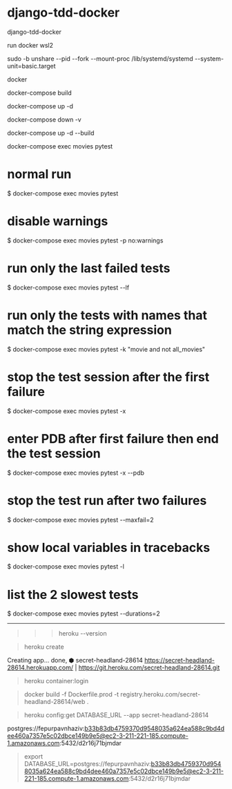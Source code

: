 # django-tdd-docker
django-tdd-docker

run docker wsl2

sudo -b unshare --pid --fork --mount-proc /lib/systemd/systemd --system-unit=basic.target

docker 

docker-compose build

docker-compose up -d

docker-compose down -v

docker-compose up -d --build

docker-compose exec movies pytest




# normal run
$ docker-compose exec movies pytest

# disable warnings
$ docker-compose exec movies pytest -p no:warnings

# run only the last failed tests
$ docker-compose exec movies pytest --lf

# run only the tests with names that match the string expression
$ docker-compose exec movies pytest -k "movie and not all_movies"

# stop the test session after the first failure
$ docker-compose exec movies pytest -x

# enter PDB after first failure then end the test session
$ docker-compose exec movies pytest -x --pdb

# stop the test run after two failures
$ docker-compose exec movies pytest --maxfail=2

# show local variables in tracebacks
$ docker-compose exec movies pytest -l

# list the 2 slowest tests
$ docker-compose exec movies pytest --durations=2

****


>>> heroku --version

>heroku create

Creating app... done, ⬢ secret-headland-28614
https://secret-headland-28614.herokuapp.com/ | https://git.heroku.com/secret-headland-28614.git

>heroku container:login

>docker build -f Dockerfile.prod -t registry.heroku.com/secret-headland-28614/web .

>heroku config:get DATABASE_URL --app secret-headland-28614

postgres://fepurpavnhaziv:b33b83db4759370d9548035a624ea588c9bd4dee460a7357e5c02dbce149b9e5@ec2-3-211-221-185.compute-1.amazonaws.com:5432/d2r16j71bjmdar

> export DATABASE_URL=postgres://fepurpavnhaziv:b33b83db4759370d9548035a624ea588c9bd4dee460a7357e5c02dbce149b9e5@ec2-3-211-221-185.compute-1.amazonaws.com:5432/d2r16j71bjmdar

> 
